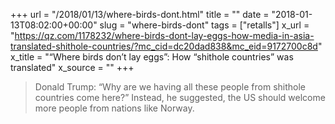 +++
url = "/2018/01/13/where-birds-dont.html"
title = ""
date = "2018-01-13T08:02:00+00:00"
slug = "where-birds-dont"
tags = ["retalls"]
x_url = "https://qz.com/1178232/where-birds-dont-lay-eggs-how-media-in-asia-translated-shithole-countries/?mc_cid=dc20dad838&mc_eid=9172700c8d"
x_title = "“Where birds don’t lay eggs”: How “shithole countries” was translated"
x_source = ""
+++


> Donald Trump: “Why are we having all these people from shithole countries come here?” Instead, he suggested, the US should welcome more people from nations like Norway.

